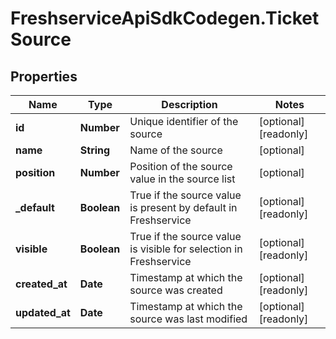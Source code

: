 # FreshserviceApiSdkCodegen.TicketSource

## Properties

| Name           | Type        | Description                                                       | Notes                 |
| -------------- | ----------- | ----------------------------------------------------------------- | --------------------- |
| **id**         | **Number**  | Unique identifier of the source                                   | [optional] [readonly] |
| **name**       | **String**  | Name of the source                                                | [optional]            |
| **position**   | **Number**  | Position of the source value in the source list                   | [optional]            |
| **\_default**  | **Boolean** | True if the source value is present by default in Freshservice    | [optional] [readonly] |
| **visible**    | **Boolean** | True if the source value is visible for selection in Freshservice | [optional] [readonly] |
| **created_at** | **Date**    | Timestamp at which the source was created                         | [optional] [readonly] |
| **updated_at** | **Date**    | Timestamp at which the source was last modified                   | [optional] [readonly] |
